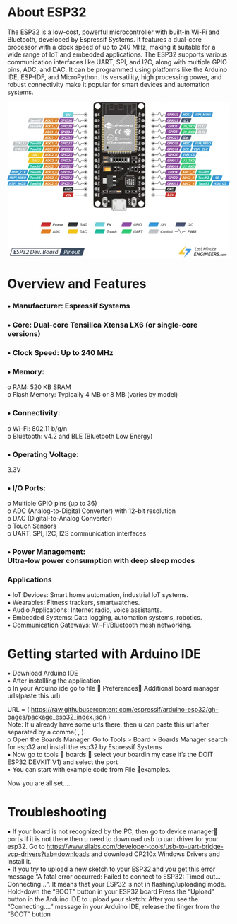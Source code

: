 # About ESP32
The ESP32 is a low-cost, powerful microcontroller with built-in Wi-Fi and Bluetooth, developed by Espressif Systems. It features a dual-core processor with a clock speed of up to 240 MHz, making it suitable for a wide range of IoT and embedded applications. The ESP32 supports various communication interfaces like UART, SPI, and I2C, along with multiple GPIO pins, ADC, and DAC. It can be programmed using platforms like the Arduino IDE, ESP-IDF, and MicroPython. Its versatility, high processing power, and robust connectivity make it popular for smart devices and automation systems.
 
![Alt text](ESP32-Pinout.webp)

# Overview and Features
### •	Manufacturer: Espressif Systems<br>
### •	Core: Dual-core Tensilica Xtensa LX6 (or single-core versions)<br>
### •	Clock Speed: Up to 240 MHz<br>

### •	Memory:
   o	RAM: 520 KB SRAM<br>
   o	Flash Memory: Typically 4 MB or 8 MB (varies by model)<br>

### •	Connectivity:
  o	Wi-Fi: 802.11 b/g/n<br>
  o	Bluetooth: v4.2 and BLE (Bluetooth Low Energy)<br>

### •	Operating Voltage: <br> 
   3.3V

### •	I/O Ports:
  o	Multiple GPIO pins (up to 36)<br>
  o	ADC (Analog-to-Digital Converter) with 12-bit resolution<br>
  o	DAC (Digital-to-Analog Converter)<br>
  o	Touch Sensors<br>
  o	UART, SPI, I2C, I2S communication interfaces<br>

### •	Power Management: <br>   Ultra-low power consumption with deep sleep modes

### Applications
•	IoT Devices: Smart home automation, industrial IoT systems.<br>
•	Wearables: Fitness trackers, smartwatches.<br>
•	Audio Applications: Internet radio, voice assistants.<br>
•	Embedded Systems: Data logging, automation systems, robotics.<br>
•	Communication Gateways: Wi-Fi/Bluetooth mesh networking.<br>

# Getting started with Arduino IDE
•	Download Arduino IDE <br>
•	After installling the application <br>
  o	In your Arduino ide go to file  Preferences Additional board manager urls(paste this url)<br>

   URL = ( https://raw.githubusercontent.com/espressif/arduino-esp32/gh-pages/package_esp32_index.json )
   <br>
   Note: If u already have some urls there, then u can paste this url after separated by a comma( , ).
   <br>
  o	Open the Boards Manager. Go to Tools > Board > Boards Manager
    search for esp32 and install the esp32 by Espressif Systems<br>
•	Now go to tools  boards  select your boardin my case it’s the DOIT ESP32 DEVKIT V1) and select the port<br> 
•	You can start with example code from File examples.

Now you are all set…..

# Troubleshooting
•	If your board is not recognized by the PC, then go to device manager ports
If it is not there then u need to download usb to uart driver for your esp32.
Go to https://www.silabs.com/developer-tools/usb-to-uart-bridge-vcp-drivers?tab=downloads and download CP210x Windows Drivers  and install it.
<br>
•	If you try to upload a new sketch to your ESP32 and you get this error message “A fatal error occurred: Failed to connect to ESP32: Timed out… Connecting…“. It means that your ESP32 is not in flashing/uploading mode.
Hold-down the “BOOT” button in your ESP32 board
Press the “Upload” button in the Arduino IDE to upload your sketch:
 After you see the  “Connecting….” message in your Arduino IDE, release the finger from the         “BOOT” button


      
